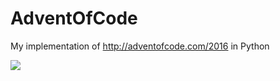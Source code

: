 # AdventOfCode

My implementation of http://adventofcode.com/2016 in Python

![](https://api.travis-ci.org/StaNov/AdventOfCode.svg)
